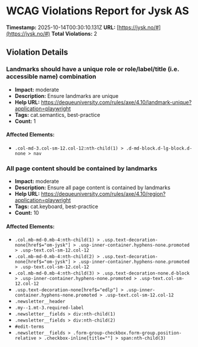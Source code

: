 # WCAG Violations Report for Jysk AS

**Timestamp:** 2025-10-14T00:30:10.131Z
**URL:** [https://jysk.no/#](https://jysk.no/#)
**Total Violations:** 2

## Violation Details

### Landmarks should have a unique role or role/label/title (i.e. accessible name) combination

- **Impact:** moderate
- **Description:** Ensure landmarks are unique
- **Help URL:** https://dequeuniversity.com/rules/axe/4.10/landmark-unique?application=playwright
- **Tags:** cat.semantics, best-practice
- **Count:** 1

#### Affected Elements:

- `.col-md-3.col-sm-12.col-12:nth-child(1) > .d-md-block.d-lg-block.d-none > nav`

### All page content should be contained by landmarks

- **Impact:** moderate
- **Description:** Ensure all page content is contained by landmarks
- **Help URL:** https://dequeuniversity.com/rules/axe/4.10/region?application=playwright
- **Tags:** cat.keyboard, best-practice
- **Count:** 10

#### Affected Elements:

- `.col.mb-md-0.mb-4:nth-child(1) > .usp.text-decoration-none[href$="om-jysk"] > .usp-inner-container.hyphens-none.promoted > .usp-text.col-sm-12.col-12`
- `.col.mb-md-0.mb-4:nth-child(2) > .usp.text-decoration-none[href$="om-jysk"] > .usp-inner-container.hyphens-none.promoted > .usp-text.col-sm-12.col-12`
- `.col.mb-md-0.mb-4:nth-child(3) > .usp.text-decoration-none.d-block > .usp-inner-container.hyphens-none.promoted > .usp-text.col-sm-12.col-12`
- `.usp.text-decoration-none[href$="edlp"] > .usp-inner-container.hyphens-none.promoted > .usp-text.col-sm-12.col-12`
- `.newsletter__header`
- `.my--1.mt-3.required-label`
- `.newsletter__fields > div:nth-child(1)`
- `.newsletter__fields > div:nth-child(2)`
- `#edit-terms`
- `.newsletter__fields > .form-group-checkbox.form-group.position-relative > .checkbox-inline[title=""] > span:nth-child(3)`
